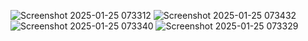 ![Screenshot 2025-01-25 073312](https://github.com/user-attachments/assets/6ccb6329-5dfc-4ea8-84be-84172425288a)
![Screenshot 2025-01-25 073432](https://github.com/user-attachments/assets/9a341875-59fd-4aad-b283-4e334ce161b9)
![Screenshot 2025-01-25 073340](https://github.com/user-attachments/assets/7b822565-132d-4171-b379-52b03b6b8cbd)
![Screenshot 2025-01-25 073329](https://github.com/user-attachments/assets/b9d1776f-6fa4-40b9-8408-9ceb22efc029)

